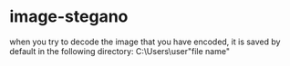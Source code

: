 # image-stegano
when you try to decode the image that you have encoded, it is saved by default in the following directory: 
C:\Users\user\"file name"
